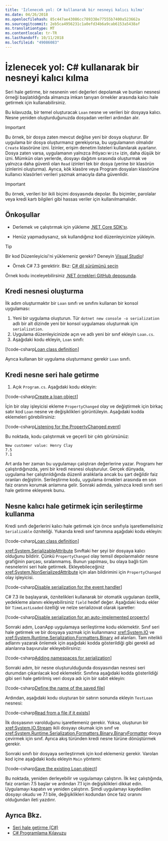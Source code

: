 ```yaml
---
title: 'İzlenecek yol: C# kullanarak bir nesneyi kalıcı kılma'
ms.date: 04/26/2018
ms.openlocfilehash: 85c447ae43086cc789338e77555b7400a523662a
ms.sourcegitcommit: 2eb5ca4956231c1a0efd34b6a9cab6153a5438af
ms.translationtype: MT
ms.contentlocale: tr-TR
ms.lasthandoff: 10/11/2018
ms.locfileid: "49086083"
---
```

# <a name="walkthrough-persisting-an-object-using-c"></a>İzlenecek yol: C# kullanarak bir nesneyi kalıcı kılma #

Seri hale getirme, bir nesnenin veri değerleri depolamak ve bunları nesnesi örneği başlatıldığında almanıza imkan tanıyan örnekler arasında kalıcı hale getirmek için kullanabilirsiniz.

Bu kılavuzda, bir temel oluşturacak `Loan` nesne ve verileri bir dosyaya kalıcı. Nesne yeniden oluşturduğunuzda dosyadan verileri ardından alır.

> [!IMPORTANT]
> Bu örnek, bir dosya zaten mevcut değilse yeni bir dosya oluşturur. Bir uygulama bir dosya oluşturmanız gerekiyorsa, bu uygulamanın olmalıdır `Create` klasörüne izni. İzinler, erişim denetim listeleri kullanılarak ayarlanır. Dosya zaten varsa, uygulamanın yalnızca ihtiyacı `Write` izin, daha düşük bir izni. Mümkün olan yerlerde, dosyayı dağıtım sırasında oluşturmak ve yalnızca daha güvenli olan `Read` izinleri tek bir dosya (yerine bir klasörün izinlerini oluşturma). Ayrıca, kök klasöre veya Program dosyaları klasörüne kullanıcı klasörleri verileri yazmak amacıyla daha güvenlidir.

> [!IMPORTANT]
> Bu örnek, verileri bir ikili biçimi dosyasında depolar. Bu biçimler, parolalar veya kredi kartı bilgileri gibi hassas veriler için kullanılmamalıdır.

## <a name="prerequisites"></a>Önkoşullar

* Derlemek ve çalıştırmak için yükleme [.NET Core SDK'sı](https://www.microsoft.com/net/core).

* Henüz yapmadıysanız, sık kullandığınız kod düzenleyicinize yükleyin.

> [!TIP]
> Bir kod Düzenleyicisi'ni yüklemeniz gerekir? Deneyin [Visual Studio](https://visualstudio.com/downloads)!

* Örnek C# 7.3 gerektirir. Bkz: [C# dil sürümünü seçin](../../../language-reference/configure-language-version.md) 

Örnek kodu inceleyebilirsiniz [.NET örnekleri GitHub deposunda](https://github.com/dotnet/samples/tree/master/csharp/serialization).

## <a name="creating-the-loan-object"></a>Kredi nesnesi oluşturma

İlk adım oluşturmaktır bir `Loan` sınıfı ve sınıfını kullanan bir konsol uygulaması:

1. Yeni bir uygulama oluşturun. Tür `dotnet new console -o serialization` adlı bir alt dizinde yeni bir konsol uygulaması oluşturmak için `serialization`.
1. Uygulama düzenleyicinizde açın ve adlı yeni bir sınıf ekleyin `Loan.cs`.
1. Aşağıdaki kodu ekleyin, `Loan` sınıfı:

[!code-csharp[Loan class definition](../../../../../samples/csharp/serialization/Loan.cs#1)]

Ayrıca kullanan bir uygulama oluşturmanız gerekir `Loan` sınıfı.

## <a name="serialize-the-loan-object"></a>Kredi nesne seri hale getirme

1. Açık `Program.cs`. Aşağıdaki kodu ekleyin:

[!code-csharp[Create a loan object](../../../../../samples/csharp/serialization/Program.cs#1)]

İçin bir olay işleyicisi ekleme `PropertyChanged` olay ve değiştirmek için birkaç satır kod `Loan` nesne ve değişiklikleri görüntüleyin. Aşağıdaki kodda eklemeleri görebilirsiniz:

[!code-csharp[Listening for the PropertyChanged event](../../../../../samples/csharp/serialization/Program.cs#2)]

Bu noktada, kodu çalıştırmak ve geçerli bir çıktı görürsünüz:

```console
New customer value: Henry Clay
7.5
7.1
```

Art arda her zaman bu uygulamayı çalıştıran değerlerine yazar. Programı her çalıştırdığınızda, yeni bir kredi nesnesi oluşturulur. Gerçek dünyada, uygulama her çalıştırıldığında düzenli aralıklarla ancak bu şart değildir faiz oranları değiştirin. Serileştirme kodu, uygulama örnekleri arasında en son faiz oranını korumak anlamına gelir. Sonraki adımda, yalnızca kredi sınıfı seri hale getirme ekleyerek bunu.

## <a name="using-serialization-to-persist-the-object"></a>Nesne kalıcı hale getirmek için serileştirme kullanma

Kredi sınıfı değerlerini kalıcı hale getirmek için önce sınıfıyla işaretlemelisiniz `Serializable` özniteliği. Yukarıda kredi sınıf tanımına aşağıdaki kodu ekleyin:

[!code-csharp[Loan class definition](../../../../../samples/csharp/serialization/Loan.cs#2)]

<xref:System.SerializableAttribute> Sınıftaki her şeyi bir dosyaya kalıcı olduğunu bildirir. Çünkü `PropertyChanged` olay temsil depolanmalıdır nesne grafiğinin parçası, sıralanmamış. Bunun yapılması, bu olaya bağlı tüm nesnelerini seri hale getirmek. Ekleyebileceğiniz <xref:System.NonSerializedAttribute> için alan bildirimini için `PropertyChanged` olay işleyicisi.

[!code-csharp[Disable serialization for the event handler](../../../../../samples/csharp/serialization/Loan.cs#3)]

C# 7.3 ile başlayarak, öznitelikleri kullanarak bir otomatik uygulanan özellik, yedekleme alanını ekleyebilirsiniz `field` hedef değer. Aşağıdaki kodu ekler bir `TimeLastLoaded` özelliği ve nelze serializovat olarak işaretler:

[!code-csharp[Disable serialization for an auto-implemented property](../../../../../samples/csharp/serialization/Loan.cs#4)]

Sonraki adım, LoanApp uygulamaya serileştirme kodu eklemektir. Sınıf seri hale getirmek ve bir dosyaya yazmak için kullanmanız <xref:System.IO> ve <xref:System.Runtime.Serialization.Formatters.Binary> ad alanları. Tam nitelikli adlarını yazarak önlemek için aşağıdaki kodda gösterildiği gibi gerekli ad alanlarına başvurular ekleyebilirsiniz:

[!code-csharp[Adding namespaces for serialization](../../../../../samples/csharp/serialization/Program.cs#3)]

Sonraki adım, bir nesne oluşturulduğunda dosyasından nesnesi seri durumdan çıkarılacak kod eklemektir. Sınıfına aşağıdaki kodda gösterildiği gibi seri hale getirilmiş veri dosya adı için bir sabit ekleyin:

[!code-csharp[Define the name of the saved file](../../../../../samples/csharp/serialization/Program.cs#4)]

Ardından, aşağıdaki kodu oluşturan bir satırın sonunda ekleyin `TestLoan` nesnesi:

[!code-csharp[Read from a file if it exists](../../../../../samples/csharp/serialization/Program.cs#5)]

İlk dosyasının varolduğunu işaretlemeniz gerekir. Yoksa, oluşturun bir <xref:System.IO.Stream> ikili dosyayı okumak için sınıf ve <xref:System.Runtime.Serialization.Formatters.Binary.BinaryFormatter> dosya çevirmek için sınıf. Ayrıca akış türünden kredi nesne türüne dönüştürmek gerekir.

Sonraki sınıfı bir dosyaya serileştirmek için kod eklemeniz gerekir. Varolan kod içine aşağıdaki kodu ekleyin `Main` yöntemi:

[!code-csharp[Save the existing Loan object](../../../../../samples/csharp/serialization/Program.cs#6)]

Bu noktada, yeniden derleyebilir ve uygulamayı çalıştırın. İlk kez çalıştığında, faiz oranları 7.5 başlar ve ardından 7.1 için değişiklikleri dikkat edin. Uygulamayı kapatın ve yeniden çalıştırın. Şimdi uygulamayı kaydedilen dosyayı okudu ve 7.1 bile, değişiklikleri kodundan önce faiz oranını olduğundan ileti yazdırır.

## <a name="see-also"></a>Ayrıca Bkz.

- [Seri hale getirme (C#)](index.md)  
- [C# Programlama Kılavuzu](../..//index.md)  
